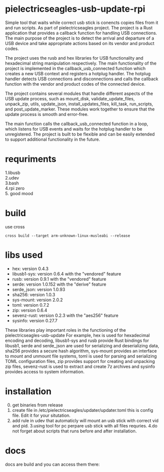 # pielectricseagles-usb-update-rpi  
Simple tool that waits while correct usb stick is conencts copies files from it and run scripts. As part of pielectricseagles project.
The project is a Rust application that provides a callback function for handling USB connections. The main purpose of the project is to detect the arrival and departure of a USB device and take appropriate actions based on its vendor and product codes.

The project uses the rusb and hex libraries for USB functionality and hexadecimal string manipulation respectively. The main functionality of the project is implemented in the callback_usb_connected function which creates a new USB context and registers a hotplug handler. The hotplug handler detects USB connections and disconnections and calls the callback function with the vendor and product codes of the connected device.

The project contains several modules that handle different aspects of the USB update process, such as mount_disk, validate_update_files, unpack_zip, utils, update_json, install_updates_files, kill_task, run_scripts, and post_update_marker. These modules work together to ensure that the update process is smooth and error-free.

The main function calls the callback_usb_connected function in a loop, which listens for USB events and waits for the hotplug handler to be unregistered. The project is built to be flexible and can be easily extended to support additional functionality in the future.

# requriments
1.libusb  
2.udev  
3.bash  
4.rpi zero   
5. good mood  

# build
use cross 
```
cross build --target arm-unknown-linux-musleabi --release
```
# libs used

* hex: version 0.4.3 
* libusb1-sys: version 0.6.4 with the "vendored" feature 
* rusb: version 0.9.1 with the "vendored" feature 
* serde: version 1.0.152 with the "derive" feature 
* serde_json: version 1.0.93 
* sha256: version 1.0.3 
* sys-mount: version 2.0.2 
* toml: version 0.7.2 
* zip: version 0.6.4 
* sevenz-rust: version 0.2.3 with the "aes256" feature 
* sysinfo: version 0.27.7 

These libraries play important roles in the functioning of the pielectricseagles-usb-update For example, hex is used for hexadecimal encoding and decoding, libusb1-sys and rusb provide Rust bindings for libusb1, serde and serde_json are used for serializing and deserializing data, sha256 provides a secure hash algorithm, sys-mount provides an interface to mount and unmount file systems, toml is used for parsing and serializing TOML configuration files, zip provides support for creating and unpacking zip files, sevenz-rust is used to extract and create 7z archives and sysinfo provides access to system information. 


# installation 
0. get binaries from release 
1. create file in /etc/pielectricseagles/updater/updater.toml this is config file. Edit it for your situtation. 
2. add rule in udev that automaticly will mount an usb stick with correct vid and pid. 
3.using tool for pc perpare usb stick with all files requries.
4.do not forget about scripts that runs before and after installation.

# docs
docs are build and you can access them there:

